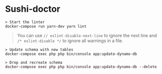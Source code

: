 # Sushi-doctor #

 
```
> Start the linter
docker-compose run yarn-dev yarn lint
```
> You can use `// eslint-disable-next-line` to ignore the next line and `/* eslint-disable */` to ignore all warnings in a file.
```
> Update schema with new tables
docker-compose exec php php bin/console app:update-dynamo-db
```
```
> Drop and recreate schema
docker-compose exec php php bin/console app:update-dynamo-db --delete
```

